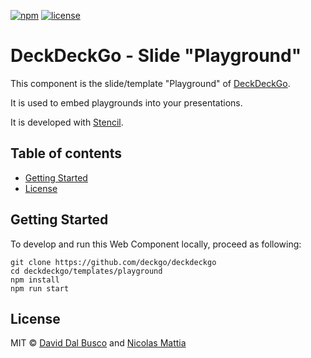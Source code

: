 [![npm][npm-badge]][npm-badge-url]
[![license][npm-license]][npm-license-url]

[npm-badge]: https://img.shields.io/npm/v/@deckdeckgo/slide-playground
[npm-badge-url]: https://www.npmjs.com/package/@deckdeckgo/slide-playground
[npm-license]: https://img.shields.io/npm/l/@deckdeckgo/slide-playground
[npm-license-url]: https://github.com/deckgo/deckdeckgo/blob/master/templates/playground/LICENSE

# DeckDeckGo - Slide "Playground"

This component is the slide/template "Playground" of [DeckDeckGo].

It is used to embed playgrounds into your presentations.

It is developed with [Stencil](https://stenciljs.com).

## Table of contents

- [Getting Started](#getting-started)
- [License](#license)

## Getting Started

To develop and run this Web Component locally, proceed as following:

```
git clone https://github.com/deckgo/deckdeckgo
cd deckdeckgo/templates/playground
npm install
npm run start
```

## License

MIT © [David Dal Busco](mailto:david.dalbusco@outlook.com) and [Nicolas Mattia](mailto:nicolas@nmattia.com)

[deckdeckgo]: https://deckdeckgo.com

